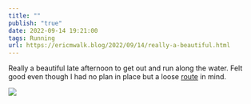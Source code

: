 ```yaml
---
title: ""
publish: "true"
date: 2022-09-14 19:21:00
tags: Running
url: https://ericmwalk.blog/2022/09/14/really-a-beautiful.html
---
```


Really a beautiful late afternoon to get out and run along the water. Felt good even though I  had no plan in place but a loose [route](http://www.strava.com/activities/7809662164) in mind.

![](https://ericmwalk.blog/uploads/2022/0ca955dc9a.jpg)